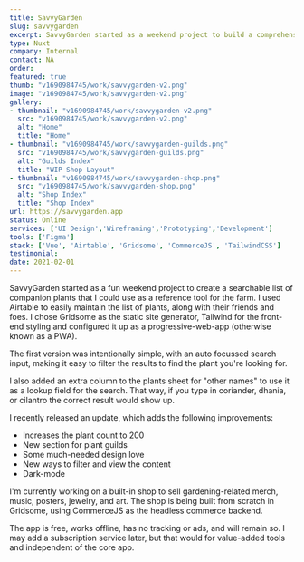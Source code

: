 ```yaml
---
title: SavvyGarden
slug: savvygarden
excerpt: SavvyGarden started as a weekend project to build a comprehensive database of companion plants that I could use to plan our food production efforts on the farm.
type: Nuxt
company: Internal
contact: NA
order: 
featured: true
thumb: "v1690984745/work/savvygarden-v2.png"
image: "v1690984745/work/savvygarden-v2.png"
gallery:
- thumbnail: "v1690984745/work/savvygarden-v2.png"
  src: "v1690984745/work/savvygarden-v2.png"
  alt: "Home"
  title: "Home"
- thumbnail: "v1690984745/work/savvygarden-guilds.png"
  src: "v1690984745/work/savvygarden-guilds.png"
  alt: "Guilds Index"
  title: "WIP Shop Layout"
- thumbnail: "v1690984745/work/savvygarden-shop.png"
  src: "v1690984745/work/savvygarden-shop.png"
  alt: "Shop Index"
  title: "Shop Index"
url: https://savvygarden.app
status: Online
services: ['UI Design','Wireframing','Prototyping','Development']
tools: ['Figma']
stack: ['Vue', 'Airtable', 'Gridsome', 'CommerceJS', 'TailwindCSS']
testimonial: 
date: 2021-02-01
---
```

SavvyGarden started as a fun weekend project to create a searchable list of companion plants that I could use as a reference tool for the farm. I used Airtable to easily maintain the list of plants, along with their friends and foes. I chose Gridsome as the static site generator, Tailwind for the front-end styling and configured it up as a progressive-web-app (otherwise known as a PWA).

The first version was intentionally simple, with an auto focussed search input, making it easy to filter the results to find the plant you're looking for. 

I also added an extra column to the plants sheet for "other names" to use it as a lookup field for the search. That way, if you type in coriander, dhania, or cilantro the correct result would show up.

I recently released an update, which adds the following improvements:

- Increases the plant count to 200
- New section for plant guilds
- Some much-needed design love
- New ways to filter and view the content
- Dark-mode

I'm currently working on a built-in shop to sell gardening-related merch, music, posters, jewelry, and art. The shop is being built from scratch in Gridsome, using CommerceJS as the headless commerce backend. 

The app is free, works offline, has no tracking or ads, and will remain so. I may add a subscription service later, but that would for value-added tools and independent of the core app.